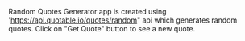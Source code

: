 Random Quotes Generator app is created using 'https://api.quotable.io/quotes/random" api which generates random quotes.
Click on "Get Quote" button to see a new quote.
